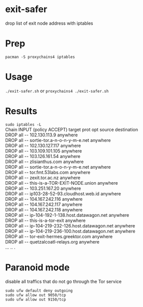 # exit-safer
drop list of exit node address with iptables

# Prep
`pacman -S proxychains4 iptables`

# Usage

`./exit-safer.sh` or `proxychains4 ./exit-safer.sh` 

# Results
`sudo iptables -L`\
Chain INPUT (policy ACCEPT)
target     prot opt source               destination         
DROP       all  --  102.130.113.9        anywhere            
DROP       all  --  sortie-tor.a-n-o-n-y-m-e.net  anywhere            
DROP       all  --  102.130.127.117      anywhere            
DROP       all  --  103.109.101.105      anywhere            
DROP       all  --  103.126.161.54       anywhere            
DROP       all  --  zlisianthus.com      anywhere            
DROP       all  --  sortie-tor.a-n-o-n-y-m-e.net  anywhere            
DROP       all  --  tor.fmt.53labs.com   anywhere            
DROP       all  --  zexit.tor.ac.nz      anywhere            
DROP       all  --  this-is-a-TOR-EXIT-NODE.union  anywhere            
DROP       all  --  103.251.167.20       anywhere            
DROP       all  --  ip103-28-52-93.cloudhost.web.id  anywhere            
DROP       all  --  104.167.242.116      anywhere            
DROP       all  --  104.167.242.117      anywhere            
DROP       all  --  104.167.242.118      anywhere            
DROP       all  --  ip-104-192-1-138.host.datawagon.net  anywhere            
DROP       all  --  this-is-a-tor-exit   anywhere            
DROP       all  --  ip-104-219-232-126.host.datawagon.net  anywhere            
DROP       all  --  ip-104-219-236-100.host.datawagon.net  anywhere            
DROP       all  --  tor-exit-hermes.greektor.com  anywhere            
DROP       all  --  quetzalcoatl-relays.org  anywhere     
...
..
.

# Paranoid mode
disable all traffics that do not go through the Tor service

`sudo ufw default deny outgoing`\
`sudo ufw allow out 9050/tcp`\
`sudo ufw allow out 9150/tcp`

